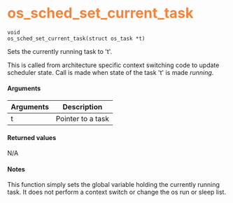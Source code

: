 ## <font color="#F2853F" style="font-size:24pt"> os_sched_set_current_task </font>

```no-highlight
void 
os_sched_set_current_task(struct os_task *t)
```

Sets the currently running task to 't'.

This is called from architecture specific context switching code to update scheduler state. Call is made when state of the task 't' is made *running*.

#### Arguments

| Arguments | Description |
|-----------|-------------|
| t | Pointer to a task |

#### Returned values

N/A

#### Notes

 This function simply sets the global variable holding the currently running task. It does not perform a context switch or change the os run or sleep list.




